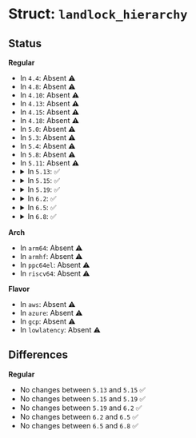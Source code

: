 # Struct: <code>landlock_hierarchy</code>

## Status
<b>Regular</b>
<ul>
<li>
In <code>4.4</code>: Absent ⚠️
</li>
<li>
In <code>4.8</code>: Absent ⚠️
</li>
<li>
In <code>4.10</code>: Absent ⚠️
</li>
<li>
In <code>4.13</code>: Absent ⚠️
</li>
<li>
In <code>4.15</code>: Absent ⚠️
</li>
<li>
In <code>4.18</code>: Absent ⚠️
</li>
<li>
In <code>5.0</code>: Absent ⚠️
</li>
<li>
In <code>5.3</code>: Absent ⚠️
</li>
<li>
In <code>5.4</code>: Absent ⚠️
</li>
<li>
In <code>5.8</code>: Absent ⚠️
</li>
<li>
In <code>5.11</code>: Absent ⚠️
</li>
<li>
<details>
<summary>In <code>5.13</code>: ✅</summary>

```c
struct landlock_hierarchy {
    struct landlock_hierarchy *parent;
    refcount_t usage;
};
```
</details>
</li>
<li>
<details>
<summary>In <code>5.15</code>: ✅</summary>

```c
struct landlock_hierarchy {
    struct landlock_hierarchy *parent;
    refcount_t usage;
};
```
</details>
</li>
<li>
<details>
<summary>In <code>5.19</code>: ✅</summary>

```c
struct landlock_hierarchy {
    struct landlock_hierarchy *parent;
    refcount_t usage;
};
```
</details>
</li>
<li>
<details>
<summary>In <code>6.2</code>: ✅</summary>

```c
struct landlock_hierarchy {
    struct landlock_hierarchy *parent;
    refcount_t usage;
};
```
</details>
</li>
<li>
<details>
<summary>In <code>6.5</code>: ✅</summary>

```c
struct landlock_hierarchy {
    struct landlock_hierarchy *parent;
    refcount_t usage;
};
```
</details>
</li>
<li>
<details>
<summary>In <code>6.8</code>: ✅</summary>

```c
struct landlock_hierarchy {
    struct landlock_hierarchy *parent;
    refcount_t usage;
};
```
</details>
</li>
</ul>
<b>Arch</b>
<ul>
<li>
In <code>arm64</code>: Absent ⚠️
</li>
<li>
In <code>armhf</code>: Absent ⚠️
</li>
<li>
In <code>ppc64el</code>: Absent ⚠️
</li>
<li>
In <code>riscv64</code>: Absent ⚠️
</li>
</ul>
<b>Flavor</b>
<ul>
<li>
In <code>aws</code>: Absent ⚠️
</li>
<li>
In <code>azure</code>: Absent ⚠️
</li>
<li>
In <code>gcp</code>: Absent ⚠️
</li>
<li>
In <code>lowlatency</code>: Absent ⚠️
</li>
</ul>

## Differences
<b>Regular</b>
<ul>
<li>
No changes between <code>5.13</code> and <code>5.15</code> ✅
</li>
<li>
No changes between <code>5.15</code> and <code>5.19</code> ✅
</li>
<li>
No changes between <code>5.19</code> and <code>6.2</code> ✅
</li>
<li>
No changes between <code>6.2</code> and <code>6.5</code> ✅
</li>
<li>
No changes between <code>6.5</code> and <code>6.8</code> ✅
</li>
</ul>
